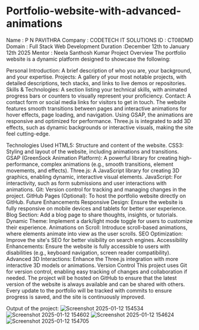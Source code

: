 # Portfolio-website-with-advanced-animations
Name : P N PAVITHRA
Company : CODETECH IT SOLUTIONS
ID : CT08DMD 
Domain : Full Stack Web Development
Duration :December 12th to January 12th 2025
Mentor : Neela Santhosh Kumar
Project Overview
The portfolio website is a dynamic platform designed to showcase the following:

Personal Introduction: A brief description of who you are, your background, and your expertise.
Projects: A gallery of your most notable projects, with detailed descriptions, tech stacks, and links to live demos or repositories.
Skills & Technologies: A section listing your technical skills, with animated progress bars or counters to visually represent your proficiency.
Contact: A contact form or social media links for visitors to get in touch.
The website features smooth transitions between pages and interactive animations for hover effects, page loading, and navigation. Using GSAP, the animations are responsive and optimized for performance. Three.js is integrated to add 3D effects, such as dynamic backgrounds or interactive visuals, making the site feel cutting-edge.

Technologies Used
HTML5: Structure and content of the website.
CSS3: Styling and layout of the website, including animations and transitions.
GSAP (GreenSock Animation Platform): A powerful library for creating high-performance, complex animations (e.g., smooth transitions, element movements, and effects).
Three.js: A JavaScript library for creating 3D graphics, enabling dynamic, interactive visual elements.
JavaScript: For interactivity, such as form submissions and user interactions with animations.
Git: Version control for tracking and managing changes in the project.
GitHub Pages (Optional): To host the portfolio website directly on GitHub.
Future Enhancements
Responsive Design: Ensure the website is fully responsive on mobile devices and tablets for better user experience.
Blog Section: Add a blog page to share thoughts, insights, or tutorials.
Dynamic Theme: Implement a dark/light mode toggle for users to customize their experience.
Animations on Scroll: Introduce scroll-based animations, where elements animate into view as the user scrolls.
SEO Optimization: Improve the site's SEO for better visibility on search engines.
Accessibility Enhancements: Ensure the website is fully accessible to users with disabilities (e.g., keyboard navigation, screen reader compatibility).
Advanced 3D Interactions: Enhance the Three.js integration with more interactive 3D models or animations.
Version Control
This project uses Git for version control, enabling easy tracking of changes and collaboration if needed. The project will be hosted on GitHub to ensure that the latest version of the website is always available and can be shared with others. Every update to the portfolio will be tracked with commits to ensure progress is saved, and the site is continuously improved.

Output of the project:
![Screenshot 2025-01-12 154534](https://github.com/user-attachments/assets/f4133679-cf0d-4a0b-9f4e-8d8a14e35a52)
![Screenshot 2025-01-12 154602](https://github.com/user-attachments/assets/abee1041-1878-4712-b858-89e72eea5ce0)
![Screenshot 2025-01-12 154624](https://github.com/user-attachments/assets/39353cdb-f4c6-4c14-a5fa-8b57a089ea75)
![Screenshot 2025-01-12 154705](https://github.com/user-attachments/assets/1be712cc-9e9c-43df-b8ed-bbdbd5f91b4c)
